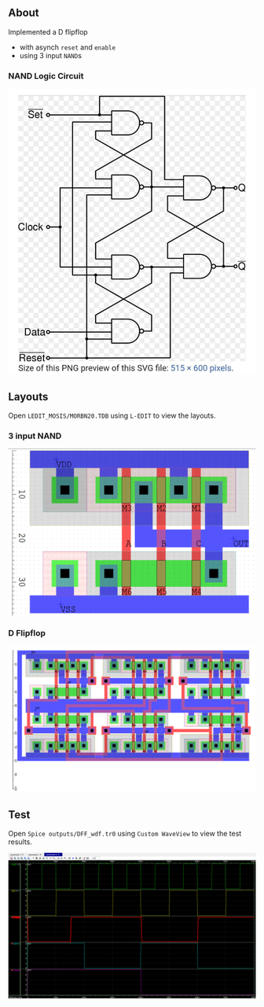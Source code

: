 <!-- About the Project -->
## About

Implemented a D flipflop  
- with asynch `reset` and `enable`
- using 3 input `NAND`s

### NAND Logic Circuit

![Alt text](images/DFF%20with%203i%20NANDs.jpg)

## Layouts

Open `LEDIT_MOSIS/MORBN20.TDB` using `L-EDIT` to view the layouts.  

### 3 input NAND

![Layout_NAND3](images/Layout_NAND3.png)

### D Flipflop

![Layout_DFF](images/Layout_DFF.png)

## Test

Open `Spice outputs/DFF_wdf.tr0` using `Custom WaveView` to view the test results.  

![DFF_test](images/DFF_test.png)